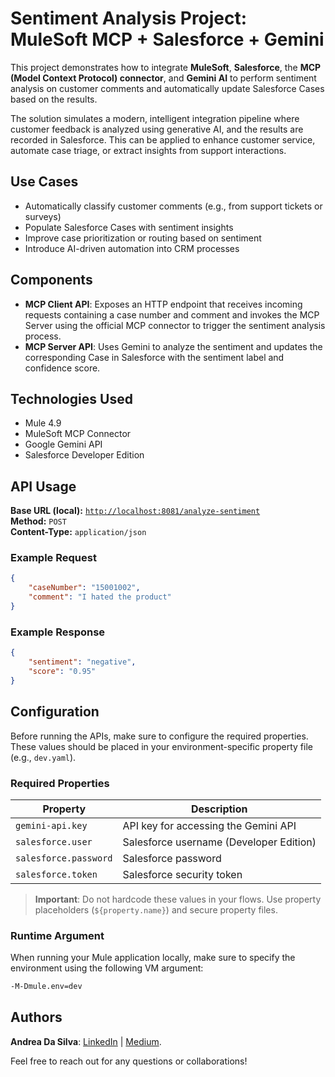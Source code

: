 # Sentiment Analysis Project: MuleSoft MCP + Salesforce + Gemini

This project demonstrates how to integrate **MuleSoft**, **Salesforce**, the **MCP (Model Context Protocol) connector**, and **Gemini AI** to perform sentiment analysis on customer comments and automatically update Salesforce Cases based on the results.

The solution simulates a modern, intelligent integration pipeline where customer feedback is analyzed using generative AI, and the results are recorded in Salesforce. This can be applied to enhance customer service, automate case triage, or extract insights from support interactions.

## Use Cases

- Automatically classify customer comments (e.g., from support tickets or surveys)
- Populate Salesforce Cases with sentiment insights
- Improve case prioritization or routing based on sentiment
- Introduce AI-driven automation into CRM processes

## Components

- **MCP Client API**: Exposes an HTTP endpoint that receives incoming requests containing a case number and comment and invokes the MCP Server using the official MCP connector to trigger the sentiment analysis process.
- **MCP Server API**: Uses Gemini to analyze the sentiment and updates the corresponding Case in Salesforce with the sentiment label and confidence score.

## Technologies Used

- Mule 4.9
- MuleSoft MCP Connector
- Google Gemini API
- Salesforce Developer Edition

## API Usage

**Base URL (local):** [`http://localhost:8081/analyze-sentiment`](http://localhost:8081/analyze-sentiment)  
**Method:** `POST`  
**Content-Type:** `application/json`

### Example Request

```json
{
    "caseNumber": "15001002",
    "comment": "I hated the product"
}
```

### Example Response

```json
{
    "sentiment": "negative",
    "score": "0.95"
}
```

## Configuration

Before running the APIs, make sure to configure the required properties. These values should be placed in your environment-specific property file (e.g., `dev.yaml`).

### Required Properties

| Property              | Description                             |
|-----------------------|-----------------------------------------|
| `gemini-api.key`      | API key for accessing the Gemini API  |
| `salesforce.user`     | Salesforce username (Developer Edition) |
| `salesforce.password` | Salesforce password                     |
| `salesforce.token`    | Salesforce security token               |

> **Important**: Do not hardcode these values in your flows. Use property placeholders (`${property.name}`) and secure property files.

### Runtime Argument

When running your Mule application locally, make sure to specify the environment using the following VM argument:

```bash
-M-Dmule.env=dev
```

## Authors

**Andrea Da Silva**: [LinkedIn](https://www.linkedin.com/in/andreavdasilvab) | [Medium](https://medium.com/@andreadasilvab).

Feel free to reach out for any questions or collaborations!